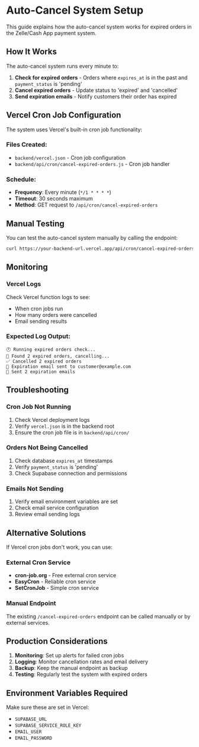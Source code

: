 # Auto-Cancel System Setup

This guide explains how the auto-cancel system works for expired orders in the Zelle/Cash App payment system.

## How It Works

The auto-cancel system runs every minute to:
1. **Check for expired orders** - Orders where `expires_at` is in the past and `payment_status` is 'pending'
2. **Cancel expired orders** - Update status to 'expired' and 'cancelled'
3. **Send expiration emails** - Notify customers their order has expired

## Vercel Cron Job Configuration

The system uses Vercel's built-in cron job functionality:

### Files Created:
- `backend/vercel.json` - Cron job configuration
- `backend/api/cron/cancel-expired-orders.js` - Cron job handler

### Schedule:
- **Frequency**: Every minute (`*/1 * * * *`)
- **Timeout**: 30 seconds maximum
- **Method**: GET request to `/api/cron/cancel-expired-orders`

## Manual Testing

You can test the auto-cancel system manually by calling the endpoint:

```bash
curl https://your-backend-url.vercel.app/api/cron/cancel-expired-orders
```

## Monitoring

### Vercel Logs
Check Vercel function logs to see:
- When cron jobs run
- How many orders were cancelled
- Email sending results

### Expected Log Output:
```
🕐 Running expired orders check...
🔄 Found 2 expired orders, cancelling...
✅ Cancelled 2 expired orders
📧 Expiration email sent to customer@example.com
📧 Sent 2 expiration emails
```

## Troubleshooting

### Cron Job Not Running
1. Check Vercel deployment logs
2. Verify `vercel.json` is in the backend root
3. Ensure the cron job file is in `backend/api/cron/`

### Orders Not Being Cancelled
1. Check database `expires_at` timestamps
2. Verify `payment_status` is 'pending'
3. Check Supabase connection and permissions

### Emails Not Sending
1. Verify email environment variables are set
2. Check email service configuration
3. Review email sending logs

## Alternative Solutions

If Vercel cron jobs don't work, you can use:

### External Cron Service
- **cron-job.org** - Free external cron service
- **EasyCron** - Reliable cron service
- **SetCronJob** - Simple cron service

### Manual Endpoint
The existing `/cancel-expired-orders` endpoint can be called manually or by external services.

## Production Considerations

1. **Monitoring**: Set up alerts for failed cron jobs
2. **Logging**: Monitor cancellation rates and email delivery
3. **Backup**: Keep the manual endpoint as backup
4. **Testing**: Regularly test the system with expired orders

## Environment Variables Required

Make sure these are set in Vercel:
- `SUPABASE_URL`
- `SUPABASE_SERVICE_ROLE_KEY`
- `EMAIL_USER`
- `EMAIL_PASSWORD`
